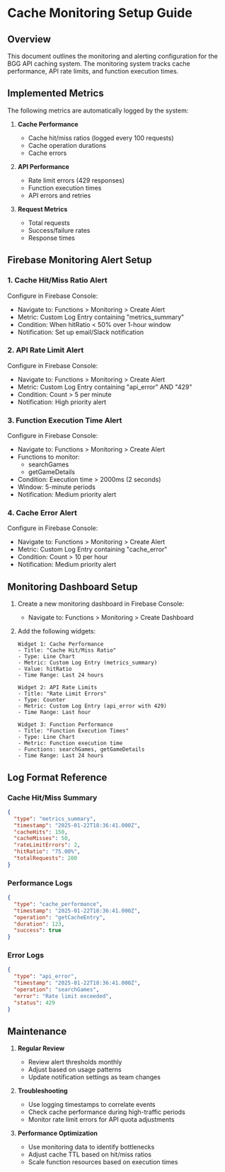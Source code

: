 # Cache Monitoring Setup Guide

## Overview
This document outlines the monitoring and alerting configuration for the BGG API caching system. The monitoring system tracks cache performance, API rate limits, and function execution times.

## Implemented Metrics
The following metrics are automatically logged by the system:

1. **Cache Performance**
   - Cache hit/miss ratios (logged every 100 requests)
   - Cache operation durations
   - Cache errors

2. **API Performance**
   - Rate limit errors (429 responses)
   - Function execution times
   - API errors and retries

3. **Request Metrics**
   - Total requests
   - Success/failure rates
   - Response times

## Firebase Monitoring Alert Setup

### 1. Cache Hit/Miss Ratio Alert
Configure in Firebase Console:
- Navigate to: Functions > Monitoring > Create Alert
- Metric: Custom Log Entry containing "metrics_summary"
- Condition: When hitRatio < 50% over 1-hour window
- Notification: Set up email/Slack notification

### 2. API Rate Limit Alert
Configure in Firebase Console:
- Navigate to: Functions > Monitoring > Create Alert
- Metric: Custom Log Entry containing "api_error" AND "429"
- Condition: Count > 5 per minute
- Notification: High priority alert

### 3. Function Execution Time Alert
Configure in Firebase Console:
- Navigate to: Functions > Monitoring > Create Alert
- Functions to monitor:
  - searchGames
  - getGameDetails
- Condition: Execution time > 2000ms (2 seconds)
- Window: 5-minute periods
- Notification: Medium priority alert

### 4. Cache Error Alert
Configure in Firebase Console:
- Navigate to: Functions > Monitoring > Create Alert
- Metric: Custom Log Entry containing "cache_error"
- Condition: Count > 10 per hour
- Notification: Medium priority alert

## Monitoring Dashboard Setup

1. Create a new monitoring dashboard in Firebase Console:
   - Navigate to: Functions > Monitoring > Create Dashboard

2. Add the following widgets:
   ```
   Widget 1: Cache Performance
   - Title: "Cache Hit/Miss Ratio"
   - Type: Line Chart
   - Metric: Custom Log Entry (metrics_summary)
   - Value: hitRatio
   - Time Range: Last 24 hours

   Widget 2: API Rate Limits
   - Title: "Rate Limit Errors"
   - Type: Counter
   - Metric: Custom Log Entry (api_error with 429)
   - Time Range: Last hour

   Widget 3: Function Performance
   - Title: "Function Execution Times"
   - Type: Line Chart
   - Metric: Function execution time
   - Functions: searchGames, getGameDetails
   - Time Range: Last 24 hours
   ```

## Log Format Reference

### Cache Hit/Miss Summary
```json
{
  "type": "metrics_summary",
  "timestamp": "2025-01-22T18:36:41.000Z",
  "cacheHits": 150,
  "cacheMisses": 50,
  "rateLimitErrors": 2,
  "hitRatio": "75.00%",
  "totalRequests": 200
}
```

### Performance Logs
```json
{
  "type": "cache_performance",
  "timestamp": "2025-01-22T18:36:41.000Z",
  "operation": "getCacheEntry",
  "duration": 123,
  "success": true
}
```

### Error Logs
```json
{
  "type": "api_error",
  "timestamp": "2025-01-22T18:36:41.000Z",
  "operation": "searchGames",
  "error": "Rate limit exceeded",
  "status": 429
}
```

## Maintenance

1. **Regular Review**
   - Review alert thresholds monthly
   - Adjust based on usage patterns
   - Update notification settings as team changes

2. **Troubleshooting**
   - Use logging timestamps to correlate events
   - Check cache performance during high-traffic periods
   - Monitor rate limit errors for API quota adjustments

3. **Performance Optimization**
   - Use monitoring data to identify bottlenecks
   - Adjust cache TTL based on hit/miss ratios
   - Scale function resources based on execution times
